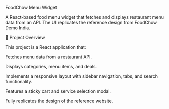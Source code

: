 FoodChow Menu Widget

A React-based food menu widget that fetches and displays restaurant menu data from an API. The UI replicates the reference design from FoodChow Demo India.


📌 Project Overview

This project is a React application that:

Fetches menu data from a restaurant API.

Displays categories, menu items, and deals.

Implements a responsive layout with sidebar navigation, tabs, and search functionality.

Features a sticky cart and service selection modal.

Fully replicates the design of the reference website.
